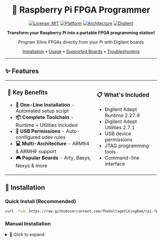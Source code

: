 
<div align="center">

# 🚀 Raspberry Pi FPGA Programmer

[![License: MIT](https://img.shields.io/badge/License-MIT-yellow.svg)](https://opensource.org/licenses/MIT)
[![Platform](https://img.shields.io/badge/Platform-Raspberry%20Pi-red)](https://www.raspberrypi.org/)
[![Architecture](https://img.shields.io/badge/Arch-ARM64%20%7C%20ARMHF-blue)](https://www.raspberrypi.org/)
[![Digilent](https://img.shields.io/badge/Digilent-Adept-green)](https://digilent.com/)

**Transform your Raspberry Pi into a portable FPGA programming station!**

Program Xilinx FPGAs directly from your Pi with Digilent boards

[Installation](#-installation) • [Usage](#-usage) • [Supported Boards](#-supported-boards) • [Troubleshooting](#-troubleshooting)

</div>

---

## ✨ Features

<table>
<tr>
<td>

### 🎯 Key Benefits
- **🔧 One-Line Installation** - Automated setup script
- **📦 Complete Toolchain** - Runtime + Utilities included  
- **🔐 USB Permissions** - Auto-configured udev rules
- **💻 Multi-Architecture** - ARM64 & ARMHF support
- **🎮 Popular Boards** - Arty, Basys, Nexys & more

</td>
<td>

### 📋 What's Included
- Digilent Adept Runtime 2.27.9
- Digilent Adept Utilities 2.7.1
- USB device permissions
- JTAG programming tools
- Command-line interface

</td>
</tr>
</table>

## 🚀 Installation

### Quick Install (Recommended)

```bash
curl -fsSL https://raw.githubusercontent.com/TheVoltageVikingRam/rpi-fpga-programmer/main/install.sh | bash
```
### Manual Installation

<details>
<summary>📖 Click to expand</summary>

```bash
# ================================
# Raspberry Pi FPGA Programmer - Manual Installation
# Digilent Adept Runtime & Utilities (ARM64/ARMHF)
# ================================

# 1. Check Raspberry Pi model and architecture
cat /proc/device-tree/model
dpkg --print-architecture   # should be arm64 or armhf

# 2. Clean up any broken installations
sudo dpkg --remove --force-remove-reinstreq digilent.waveforms digilent.adept.runtime digilent.adept.utilities
sudo apt --fix-broken install -y
sudo rm -f /etc/apt/sources.list.d/docker.list   # remove problematic docker repo if exists

# 3. Install dependencies
sudo apt update
sudo apt install -y wget curl libusb-1.0-0 libftdi1-2

# 4. Download Adept packages
# Option A: From GitHub repo (arm64 shown, replace with armhf if needed)
wget https://github.com/TheVoltageVikingRam/rpi-fpga-programmer/raw/main/digilent.adept.runtime_2.27.9-arm64.deb
wget https://github.com/TheVoltageVikingRam/rpi-fpga-programmer/raw/main/digilent.adept.utilities_2.7.1-arm64.deb

# Option B: From Digilent official website
# https://digilent.com/shop/software/digilent-adept/download/

# 5. Install Adept Runtime
sudo dpkg -i digilent.adept.runtime_*.deb
sudo apt install -f -y   # fix dependencies if needed

# 6. Install Adept Utilities
sudo dpkg -i digilent.adept.utilities_*.deb
sudo apt install -f -y

# 7. Set up USB permissions
sudo usermod -a -G dialout $USER

# Create udev rules
sudo tee /etc/udev/rules.d/99-digilent.rules > /dev/null << 'EOF'
# Digilent FPGA boards
SUBSYSTEM=="usb", ATTRS{idVendor}=="0403", ATTRS{idProduct}=="6010", MODE="0666", GROUP="dialout"
SUBSYSTEM=="usb", ATTRS{idVendor}=="0403", ATTRS{idProduct}=="6014", MODE="0666", GROUP="dialout"
SUBSYSTEM=="usb", ATTRS{idVendor}=="1443", MODE="0666", GROUP="dialout"
# Digilent USB Serial
SUBSYSTEM=="usb", ATTRS{idVendor}=="0403", ATTRS{idProduct}=="6001", MODE="0666", GROUP="dialout"
EOF

sudo udevadm control --reload-rules
sudo udevadm trigger

# 8. Reboot to apply permissions
sudo reboot
</details>
## 🔧 Usage

### Basic Commands

| Command | Description | Example |
|---------|-------------|---------|
| **Enumerate Devices** | List all connected FPGAs | `djtgcfg enum` |
| **Program FPGA** | Upload bitstream to device | `djtgcfg prog -d ArtyS7 -i 0 -f design.bit` |
| **Initialize Chain** | Setup JTAG chain | `djtgcfg init -d ArtyS7` |
| **Clear FPGA** | Erase configuration | `djtgcfg erase -d ArtyS7 -i 0` |

### Example Workflow

```bash
# 1. Check connected devices
$ djtgcfg enum
Found 1 device(s)

Device: ArtyS7
    Product Name:   Digilent Arty S7 - 25
    Serial Number:  210352BB8A3A

# 2. Initialize the device
$ djtgcfg init -d ArtyS7

# 3. Program your bitstream
$ djtgcfg prog -d ArtyS7 -i 0 -f my_design.bit
Programming device...
Programming succeeded.
```

## 📚 Supported Boards

<div align="center">

| Board Family | Model | Device Name | Status |
|:------------:|:-----:|:-----------:|:------:|
| **Arty** | S7-25/50 | `ArtyS7` | ✅ Tested |
| **Arty** | A7-35T/100T | `ArtyA7` | ✅ Supported |
| **Basys** | Basys 3 | `Basys3` | ✅ Supported |
| **Nexys** | A7 | `NexysA7` | ✅ Supported |
| **Nexys** | 4 DDR | `Nexys4DDR` | ✅ Supported |
| **Cmod** | A7 | `CmodA7` | ✅ Supported |
| **Zybo** | Z7 | `ZyboZ7` | ✅ Supported |

</div>

## 🐛 Troubleshooting

<details>
<summary>❌ <b>"libdmgr.so.2: cannot open shared object file"</b></summary>

**Problem:** Runtime library is missing

**Solution:** Install runtime BEFORE utilities
```bash
sudo dpkg -i digilent.adept.runtime_*-arm64.deb
sudo dpkg -i digilent.adept.utilities_*-arm64.deb
```
</details>

<details>
<summary>❌ <b>"No devices found"</b></summary>

**Problem:** FPGA not detected

**Solutions:**
1. Check USB cable and connection
2. Verify user permissions: `groups $USER`
3. Try with sudo: `sudo djtgcfg enum`
4. Reboot after installation
5. Check dmesg for USB errors: `dmesg | tail`
</details>

<details>
<summary>❌ <b>"Permission denied"</b></summary>

**Problem:** USB permissions not set

**Solution:** Add user to dialout group and reboot
```bash
sudo usermod -a -G dialout $USER
sudo reboot
```
</details>

## 🛠️ System Requirements

- **Hardware:** Raspberry Pi 3/4/5 or compatible ARM board
- **OS:** Raspberry Pi OS (32-bit or 64-bit)
- **Architecture:** ARM64 or ARMHF
- **Storage:** ~50MB free space
- **Connection:** USB port for FPGA board

## 📊 Version Compatibility

| Component | Version | Architecture | Status |
|-----------|---------|--------------|--------|
| Adept Runtime | 2.27.9 | ARM64 | ✅ Verified |
| Adept Runtime | 2.27.9 | ARMHF | ❓ May vary |
| Adept Utilities | 2.7.1 | ARM64 | ✅ Verified |
| Adept Utilities | 2.7.1 | ARMHF | ✅ Verified |

## 🤝 Contributing

We welcome contributions! Here's how you can help:

1. 🐛 **Report bugs** - [Open an issue](https://github.com/TheVoltageVikingRam/rpi-fpga-programmer/issues)
2. 💡 **Suggest features** - Share your ideas
3. 🔧 **Submit PRs** - Fix bugs or add features
4. 📖 **Improve docs** - Help others get started
5. ⭐ **Star the repo** - Show your support!

## 📄 License

This project is licensed under the MIT License. Digilent Adept tools are subject to [Digilent's license terms](https://digilent.com/).

## 🙏 Acknowledgments

- **Digilent** for Adept Runtime and Utilities
- **Raspberry Pi Foundation** for the amazing hardware
- **FPGA Community** for testing and feedback

---

<div align="center">

**Made with ❤️ for the FPGA community**

[Report Bug](https://github.com/TheVoltageVikingRam/rpi-fpga-programmer/issues) • [Request Feature](https://github.com/TheVoltageVikingRam/rpi-fpga-programmer/issues)

</div>
